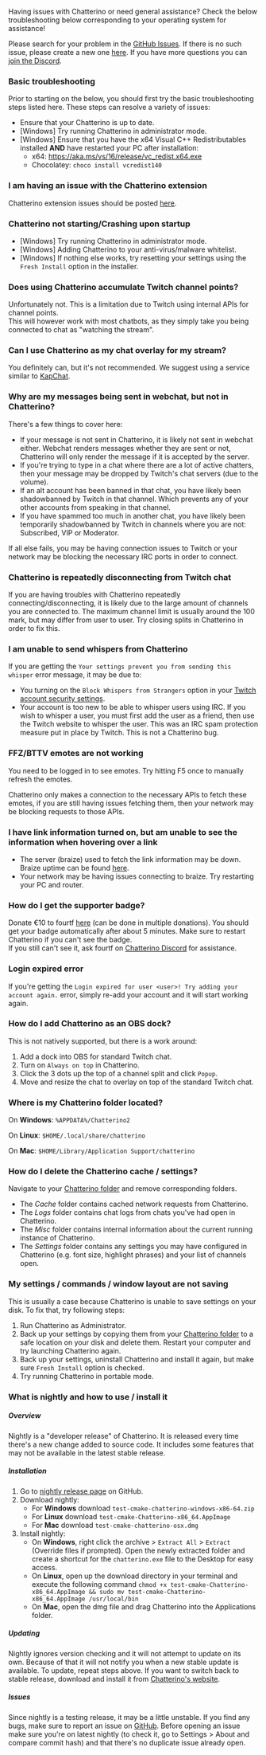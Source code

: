 Having issues with Chatterino or need general assistance? Check the below troubleshooting below corresponding to your operating system for assistance!

Please search for your problem in the [GitHub Issues][githubissues].  If there
is no such issue, please create a new one [here][newissue]. If you have more
questions you can [join the Discord](https://discord.gg/qq7DDxjste).

[githubissues]: https://github.com/Chatterino/chatterino2/issues?q=is%3Aissue+sort%3Aupdated-desc
[newissue]: https://github.com/Chatterino/chatterino2/issues/new/choose


### Basic troubleshooting
Prior to starting on the below, you should first try the basic troubleshooting steps listed here. These steps can resolve a variety of issues:

- Ensure that your Chatterino is up to date.
- [Windows] Try running Chatterino in administrator mode.
- [Windows] Ensure that you have the x64 Visual C++ Redistributables installed **AND** have restarted your PC after installation:
    - x64: <https://aka.ms/vs/16/release/vc_redist.x64.exe>
    - Chocolatey: `choco install vcredist140`

### I am having an issue with the Chatterino extension
Chatterino extension issues should be posted [here](https://github.com/Chatterino/chatterino-browser-ext/issues/new).

### Chatterino not starting/Crashing upon startup
- [Windows] Try running Chatterino in administrator mode.
- [Windows] Adding Chatterino to your anti-virus/malware whitelist.
- [Windows] If nothing else works, try resetting your settings using the `Fresh Install` option in the installer.

### Does using Chatterino accumulate Twitch channel points?
Unfortunately not. This is a limitation due to Twitch using internal APIs for channel points.<br>
This will however work with most chatbots, as they simply take you being connected to chat as "watching the stream".

### Can I use Chatterino as my chat overlay for my stream?
You definitely can, but it's not recommended. We suggest using a service similar to [KapChat](https://nightdev.com/kapchat).

### Why are my messages being sent in webchat, but not in Chatterino?
There's a few things to cover here:

- If your message is not sent in Chatterino, it is likely not sent in webchat either. Webchat renders messages whether they are sent or not, Chatterino will only render the message if it is accepted by the server.
- If you're trying to type in a chat where there are a lot of active chatters, then your message may be dropped by Twitch's chat servers (due to the volume).
- If an alt account has been banned in that chat, you have likely been shadowbanned by Twitch in that channel. Which prevents any of your other accounts from speaking in that channel.
- If you have spammed too much in another chat, you have likely been temporarily shadowbanned by Twitch in channels where you are not: Subscribed, VIP or Moderator.

If all else fails, you may be having connection issues to Twitch or your network may be blocking the necessary IRC ports in order to connect.

<!--### Chatterino is failing to connect to chat-->

### Chatterino is repeatedly disconnecting from Twitch chat
If you are having troubles with Chatterino repeatedly connecting/disconnecting, it is likely due to the large amount of channels you are connected to. The maximum channel limit is usually around the 100 mark, but may differ from user to user.
Try closing splits in Chatterino in order to fix this.

### I am unable to send whispers from Chatterino
If you are getting the `Your settings prevent you from sending this whisper` error message, it may be due to:

- You turning on the `Block Whispers from Strangers` option in your [Twitch account security settings](https://www.twitch.tv/settings/security).
- Your account is too new to be able to whisper users using IRC. If you wish to whisper a user, you must first add the user as a friend, then use the Twitch website to whisper the user. This was an IRC spam protection measure put in place by Twitch. This is not a Chatterino bug.

### FFZ/BTTV emotes are not working
You need to be logged in to see emotes.
Try hitting F5 once to manually refresh the emotes.

Chatterino only makes a connection to the necessary APIs to fetch these emotes, if you are still having issues fetching them, then your network may be blocking requests to those APIs.

### I have link information turned on, but am unable to see the information when hovering over a link
- The server (braize) used to fetch the link information may be down. Braize uptime can be found [here](https://braize.pajlada.com/chatterino/health/uptime).
- Your network may be having issues connecting to braize. Try restarting your PC and router.

### How do I get the supporter badge?
Donate €10 to fourtf [here](https://streamelements.com/fourtf/tip) (can be done in multiple donations). You should get your badge automatically after about 5 minutes. Make sure to restart Chatterino if you can't see the badge.  
If you still can't see it, ask fourtf on [Chatterino Discord](https://discord.gg/qq7DDxjste) for assistance.

### Login expired error
If you're getting the `Login expired for user <user>! Try adding your account again.` error, simply re-add your account and it will start working again.

### How do I add Chatterino as an OBS dock?
This is not natively supported, but there is a work around:

1. Add a dock into OBS for standard Twitch chat.
2. Turn on `Always on top` in Chatterino.
3. Click the 3 dots up the top of a channel split and click `Popup`.
4. Move and resize the chat to overlay on top of the standard Twitch chat.

### Where is my Chatterino folder located?
On **Windows**:
`%APPDATA%/Chatterino2`

On **Linux**:
`$HOME/.local/share/chatterino`

On **Mac**:
`$HOME/Library/Application Support/chatterino`

### How do I delete the Chatterino cache / settings?
Navigate to your [Chatterino folder](#where-is-my-chatterino-folder-located) and remove corresponding folders.

 * The *Cache* folder contains cached network requests from Chatterino.
 * The *Logs* folder contains chat logs from chats you've had open in Chatterino.
 * The *Misc* folder contains internal information about the current running instance of Chatterino.
 * The *Settings* folder contains any settings you may have configured in Chatterino (e.g. font size, highlight phrases) and your list of channels open.

### My settings / commands / window layout are not saving
This is usually a case because Chatterino is unable to save settings on your disk. To fix that, try following steps:

1. Run Chatterino as Administrator.
2. Back up your settings by copying them from your [Chatterino folder](#where-is-chatterino-folder-located) to a safe location on your disk and delete them. Restart your computer and try launching Chatterino again.
3. Back up your settings, uninstall Chatterino and install it again, but make sure `Fresh Install` option is checked.
4. Try running Chatterino in portable mode.

### What is nightly and how to use / install it

##### Overview
Nightly is a "developer release" of Chatterino. It is released every time there's a new change added to source code. It includes some features that may not be available in the latest stable release.

##### Installation
1. Go to [nightly release page](https://github.com/Chatterino/chatterino2/releases/tag/nightly-build) on GitHub.
1. Download nightly:
    - For **Windows** download `test-cmake-chatterino-windows-x86-64.zip`
    - For **Linux** download `test-cmake-Chatterino-x86_64.AppImage`
    - For **Mac** download `test-cmake-chatterino-osx.dmg`
1. Install nightly:
    - On **Windows**, right click the archive > `Extract All` > `Extract` (Override files if prompted). Open the newly extracted folder and create a shortcut for the `chatterino.exe` file to the Desktop for easy access.
    - On **Linux**, open up the download directory in your terminal and execute the following command `chmod +x test-cmake-Chatterino-x86_64.AppImage && sudo mv test-cmake-Chatterino-x86_64.AppImage /usr/local/bin`
    - On **Mac**, open the dmg file and drag Chatterino into the Applications folder.

##### Updating
Nightly ignores version checking and it will not attempt to update on its own. Because of that it will not notify you when a new stable update is available. To update, repeat steps above. If you want to switch back to stable release, download and install it from [Chatterino's website](https://chatterino.com/#downloads).

##### Issues
Since nightly is a testing release, it may be a little unstable. If you find any bugs, make sure to report an issue on [GitHub](https://github.com/Chatterino/chatterino2/issues/new/choose). Before opening an issue make sure you're on latest nightly (to check it, go to Settings > About and compare commit hash) and that there's no duplicate issue already open.
